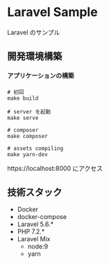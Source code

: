 # Laravel Sample

Laravel のサンプル 

## 開発環境構築

#### アプリケーションの構築
```
# 初回
make build

# server を起動
make serve

# composer
make composer

# assets compiling
make yarn-dev
```

https://localhost:8000 にアクセス

## 技術スタック
* Docker
* docker-compose
* Laravel 5.6.*
* PHP 7.2.*
* Laravel Mix
  * node:9
  * yarn
